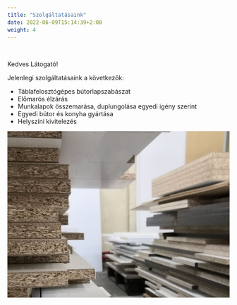 ```yaml
---
title: "Szolgáltatásaink"
date: 2022-06-09T15:14:39+2:00
weight: 4
---
```


<br>

Kedves Látogató!

Jelenlegi szolgáltatásaink a következők:

- Táblafelosztógépes bútorlapszabászat
- Előmarós élzárás
- Munkalapok összemarása, duplungolása egyedi igény szerint
- Egyedi bútor és konyha gyártása
- Helyszíni kivitelezés

![](/images/jelenlegi.jpg)
